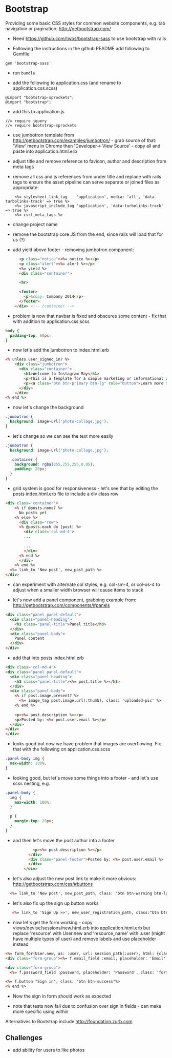Bootstrap
=========

Providing some basic CSS styles for common website components, e.g. tab navigation or pagination: http://getbootstrap.com/

* Need https://github.com/twbs/bootstrap-sass to use bootstrap with rails

* Following the instructions in the github README add following to Gemfile:

```
gem 'bootstrap-sass'
```

* run `bundle`

* add the following to application.css (and rename to application.css.scss)

```
@import "bootstrap-sprockets";
@import "bootstrap";
```

* add this to application.js

```
//= require jquery
//= require bootstrap-sprockets
```

* use jumbotron template from http://getbootstrap.com/examples/jumbotron/ - grab source of that: 'View' menu in Chrome then 'Developer-> View Source' - copy all and paste into application.html.erb

* adjust title and remove reference to favicon, author and description from meta tags

* remove all css and js references from under title and replace with rails tags to ensure the asset pipeline can serve separate or joined files as appropriate:

```
    <%= stylesheet_link_tag    'application', media: 'all', 'data-turbolinks-track' => true %>
    <%= javascript_include_tag 'application', 'data-turbolinks-track' => true %>
    <%= csrf_meta_tags %>
```

* change project name 

* remove the bootstrap core JS from the end, since rails will load that for us (?)

* add yield above footer - removing jumbotron component:
 

```html 
      <p class="notice"><%= notice %></p>
      <p class="alert"><%= alert %></p>
      <%= yield %>
      <div class="container">

      <hr>

      <footer>
        <p>&copy; Company 2014</p>
      </footer>
    </div> <!-- /container -->
```
* problem is now that navbar is fixed and obscures some content - fix that with addition to application.css.scss

```css
body {
  padding-top: 60px;
}
```

* now let's add the jumbotron to index.html.erb


```html
<% unless user_signed_in? %>
    <div class="jumbotron">
      <div class="container">
        <h1>Welcome to Instagram May</h1>
        <p>This is a template for a simple marketing or informational website. It includes a large callout called a jumbotron and three supporting pieces of content. Use it as a starting point to create something more unique.</p>
        <p><a class="btn btn-primary btn-lg" role="button">Learn more &raquo;</a></p>
      </div>
    </div>
<% end %>
```

* now let's change the background

```css
.jumbotron {
  background: image-url('photo-collage.jpg');
}
```

* let's change so we can see the text more easily

```css
.jumbotron {
  background: image-url('photo-collage.jpg');

  .container {
    background: rgba(255,255,255,0.85);
    padding: 20px;
  }
}
```

* grid system is good for responsiveness - let's see that by editing the posts index.html.erb file to include a div class row

```html
<div class='container'>
    <% if @posts.none? %>
      No posts yet
    <% else %>
      <div class='row'>
      <% @posts.each do |post| %>
        <div class='col-md-4'>
        ...
        
        ...
        </div>
      <% end %>
      </div>
    <% end %>
  <%= link_to 'New post', new_post_path %>
</div>
```

* can experiment with alternate col styles, e.g. col-sm-4, or col-xs-4 to adjust when a smaller width browser will cause items to stack

* let's now add a panel component, grabbing example from: http://getbootstrap.com/components/#panels

```html
<div class="panel panel-default">
  <div class="panel-heading">
    <h3 class="panel-title">Panel title</h3>
  </div>
  <div class="panel-body">
    Panel content
  </div>
</div>
````

* add that into posts index.html.erb

```html
<div class='col-md-4'>
<div class="panel panel-default">
  <div class="panel-heading">
    <h3 class="panel-title"><%= post.title %></h3>
  </div>
  <div class="panel-body">
    <% if post.image.present? %>
      <%= image_tag post.image.url(:thumb), class: 'uploaded-pic' %>
    <% end %>
    
    <p><%= post.description %></p>
    <p>Posted by: <%= post.user.email %></p>
  </div>
</div>
</div>
```

* looks good but now we have problem that images are overflowing.  Fix that with the following on application.css.scss

```css
.panel-body img {
  max-width: 100%;
}
```

* looking good, but let's move some things into a footer - and let's use scss nesting, e.g. 

```css
.panel-body {
  img {
    max-width: 100%;
  }

  p {
    margin-top: 20px;
  }
}
```

* and then let's move the post author into a footer

```html
            <p><%= post.description %></p>
          </div>
          <div class="panel-footer">Posted by: <%= post.user.email %>
          </div>
        </div>
```

* let's also adjust the new post link to make it more obvious: http://getbootstrap.com/css/#buttons

```html
  <%= link_to 'New post', new_post_path, class: 'btn btn-warning btn-lg' %>
```

* let's also fix up the sign up button works

```html
   <%= link_to 'Sign Up >>', new_user_registration_path, class:"btn btn-primary btn-lg" %>
```

* now let's get the form working - copy views/devise/sessions/new.html.erb into application.html.erb but replace 'resource' with User.new and 'resource_name' with :user (might have multiple types of user) and remove labels and use placeholder instead

```html
<%= form_for(User.new, as: :user, url: session_path(:user), html: {class: "navbar-form navbar-right"}) do |f| %>
<div class="form-group"><%= f.email_field :email, placeholder: 'Email', class: 'form-control', autofocus: true %></div>

<div class="form-group">
  <%= f.password_field :password, placeholder: 'Password', class: 'form-control', autocomplete: "off" %></div>

<%= f.button "Sign in", class: "btn btn-success"%>
<% end %>
```

* Now the sign in form should work as expected

* note that tests now fail due to confusion over sign in fields - can make more specific using within

Alternatives to Bootstrap include http://foundation.zurb.com


Challenges
-----

* add ability for users to like photos






